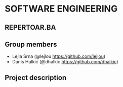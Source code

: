 # SOFTWARE ENGINEERING 

## REPERTOAR.BA

## Group members
- Lejla Srna (@lejlou https://github.com/lejlou)
- Danis Halkić (@dhalkic https://github.com/dhalkic)

## Project description
